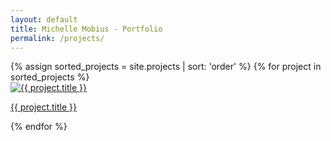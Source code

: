 ```yaml
---
layout: default
title: Michelle Mobius - Portfolio
permalink: /projects/
---
```


<div class="gallery-container">
  <div class="project-gallery">
    {% assign sorted_projects = site.projects | sort: 'order' %}
    {% for project in sorted_projects %}
      <div class="gallery-item">
        <a href="{{ project.url | relative_url }}">
          <img src="{{ project.image | relative_url }}" alt="{{ project.title }}" />
          <p>{{ project.title }}</p>
        </a>
      </div>
    {% endfor %}
  </div>
</div>

